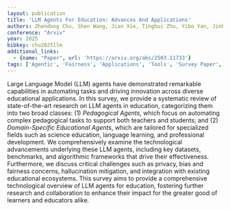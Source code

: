 ```yaml
---
layout: publication
title: 'LLM Agents For Education: Advances And Applications'
authors: Zhendong Chu, Shen Wang, Jian Xie, Tinghui Zhu, Yibo Yan, Jinheng Ye, Aoxiao Zhong, Xuming Hu, Jing Liang, Philip S. Yu, Qingsong Wen
conference: "Arxiv"
year: 2025
bibkey: chu2025llm
additional_links:
  - {name: "Paper", url: 'https://arxiv.org/abs/2503.11733'}
tags: ['Agentic', 'Fairness', 'Applications', 'Tools', 'Survey Paper', 'Bias Mitigation', 'Reinforcement Learning', 'Ethics and Bias']
---
```

Large Language Model (LLM) agents have demonstrated remarkable capabilities
in automating tasks and driving innovation across diverse educational
applications. In this survey, we provide a systematic review of
state-of-the-art research on LLM agents in education, categorizing them into
two broad classes: (1) *Pedagogical Agents*, which focus on automating
complex pedagogical tasks to support both teachers and students; and (2)
*Domain-Specific Educational Agents*, which are tailored for specialized
fields such as science education, language learning, and professional
development. We comprehensively examine the technological advancements
underlying these LLM agents, including key datasets, benchmarks, and
algorithmic frameworks that drive their effectiveness. Furthermore, we discuss
critical challenges such as privacy, bias and fairness concerns, hallucination
mitigation, and integration with existing educational ecosystems. This survey
aims to provide a comprehensive technological overview of LLM agents for
education, fostering further research and collaboration to enhance their impact
for the greater good of learners and educators alike.
